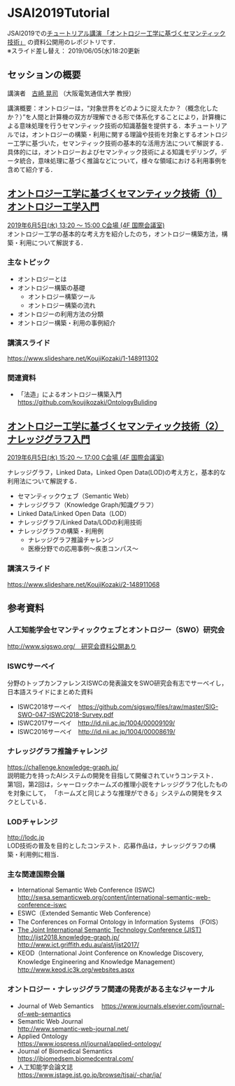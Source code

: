 # JSAI2019Tutorial
JSAI2019での[チュートリアル講演 「オントロジー工学に基づくセマンティック技術」](https://www.ai-gakkai.or.jp/jsai2019/tutorial) の資料公開用のレポジトリです．  
※スライド差し替え： 2019/06/05(水)18:20更新

## セッションの概要
講演者　[古崎 晃司](https://www.osakac.ac.jp/labs/kozaki/) （大阪電気通信大学 教授）  
  
講演概要：オントロジーは，“対象世界をどのように捉えたか？（概念化したか？）”を人間と計算機の双方が理解できる形で体系化することにより，計算機による意味処理を行うセマンティック技術の知識基盤を提供する．本チュートリアルでは，オントロジーの構築・利用に関する理論や技術を対象とするオントロジー工学に基づいた，セマンティック技術の基本的な活用方法について解説する．具体的には，オントロジーおよびセマンティック技術による知識モデリング，データ統合，意味処理に基づく推論などについて，様々な領域における利用事例を含めて紹介する．

## [オントロジー工学に基づくセマンティック技術（1）オントロジー工学入門](https://www.slideshare.net/KoujiKozaki/1-148911302)
[2019年6月5日(水) 13:20 〜 15:00 C会場 (4F 国際会議室)](https://confit.atlas.jp/guide/event/jsai2019/session/2C03-01/tables?WJfjypLciB)  
オントロジー工学の基本的な考え方を紹介したのち，オントロジー構築方法，構築・利用について解説する．
### 主なトピック
- オントロジーとは
- オントロジー構築の基礎
  - オントロジー構築ツール
  - オントロジー構築の流れ
- オントロジーの利用方法の分類
- オントロジー構築・利用の事例紹介

### 講演スライド
https://www.slideshare.net/KoujiKozaki/1-148911302

### 関連資料
- 「法造」によるオントロジー構築入門 https://github.com/koujikozaki/OntologyBuliding


##  [オントロジー工学に基づくセマンティック技術（2）ナレッジグラフ入門](https://www.slideshare.net/KoujiKozaki/2-148911068)   
[2019年6月5日(水) 15:20 〜 17:00 C会場 (4F 国際会議室)  ](https://confit.atlas.jp/guide/event/jsai2019/session/2C04-01/tables?WJfjypLciB)  

  
ナレッジグラフ，Linked Data，Linked Open Data(LOD)の考え方と，基本的な利用法について解説する．  
- セマンティックウェブ（Semantic Web）
- ナレッジグラフ（Knowledge Graph/知識グラフ）
- Linked Data/Linked Open Data（LOD）
- ナレッジグラフ/Linked Data/LODの利用技術
- ナレッジグラフの構築・利用例
  - ナレッジグラフ推論チャレンジ
  - 医療分野での応用事例～疾患コンパス～


### 講演スライド
https://www.slideshare.net/KoujiKozaki/2-148911068

## 参考資料
### 人工知能学会セマンティックウェブとオントロジー（SWO）研究会  
http://www.sigswo.org/　研究会資料公開あり  
### ISWCサーベイ  
分野のトップカンファレンスISWCの発表論文をSWO研究会有志でサーベイし，日本語スライドにまとめた資料  
- ISWC2018サーベイ　https://github.com/sigswo/files/raw/master/SIG-SWO-047-ISWC2018-Survey.pdf
- ISWC2017サーベイ　http://id.nii.ac.jp/1004/00009109/
- ISWC2016サーベイ　http://id.nii.ac.jp/1004/00008619/

### ナレッジグラフ推論チャレンジ
https://challenge.knowledge-graph.jp/  
説明能力を持ったAIシステムの開発を目指して開催されていrうコンテスト．  
第1回，第2回は，シャーロックホームズの推理小説をナレッジグラフ化したものを対象にして，
「ホームズと同じような推理ができる」システムの開発をタスクとしている．

### LODチャレンジ
http://lodc.jp  
LOD技術の普及を目的としたコンテスト．応募作品は，ナレッジグラフの構築・利用例に相当．




### 主な関連国際会議
- International Semantic Web Conference (ISWC)  
http://swsa.semanticweb.org/content/international-semantic-web-conference-iswc
- ESWC（Extended Semantic Web Conference）
- The Conferences on Formal Ontology in Information Systems （FOIS）
- [The Joint International Semantic Technology Conference (JIST)](https://link.springer.com/conference/aswc)    
http://jist2018.knowledge-graph.jp/  
http://www.ict.griffith.edu.au/aist/jist2017/  
- KEOD（International Joint Conference on Knowledge Discovery, Knowledge Engineering and Knowledge Management）  
http://www.keod.ic3k.org/websites.aspx

### オントロジー・ナレッジグラフ関連の発表がある主なジャーナル
- Journal of Web Semantics　 
https://www.journals.elsevier.com/journal-of-web-semantics
- Semantic Web Journal    
http://www.semantic-web-journal.net/
- Applied Ontology  
https://www.iospress.nl/journal/applied-ontology/
- Journal of Biomedical Semantics  
https://jbiomedsem.biomedcentral.com/
- 人工知能学会論文誌  
https://www.jstage.jst.go.jp/browse/tjsai/-char/ja/






